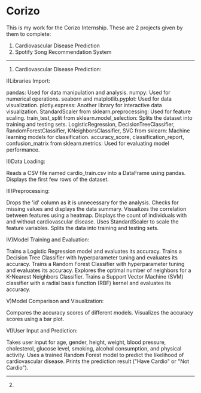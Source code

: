 # Corizo
This is my work for the Corizo Internship. 
These are 2 projects given by them to complete:
1) Cardiovascular Disease Prediction
2) Spotify Song Recommendation System

---------------------------------------------------------------------------------------------------------------------------------------------------------------------------------------------

1) Cardiovascular Disease Prediction:
   
I)Libraries Import:

pandas: Used for data manipulation and analysis.
numpy: Used for numerical operations.
seaborn and matplotlib.pyplot: Used for data visualization.
plotly.express: Another library for interactive data visualization.
StandardScaler from sklearn.preprocessing: Used for feature scaling.
train_test_split from sklearn.model_selection: Splits the dataset into training and testing sets.
LogisticRegression, DecisionTreeClassifier, RandomForestClassifier, KNeighborsClassifier, SVC from sklearn: Machine learning models for classification.
accuracy_score, classification_report, confusion_matrix from sklearn.metrics: Used for evaluating model performance.

II)Data Loading:

Reads a CSV file named cardio_train.csv into a DataFrame using pandas.
Displays the first few rows of the dataset.

III)Preprocessing:

Drops the 'id' column as it is unnecessary for the analysis.
Checks for missing values and displays the data summary.
Visualizes the correlation between features using a heatmap.
Displays the count of individuals with and without cardiovascular disease.
Uses StandardScaler to scale the feature variables.
Splits the data into training and testing sets.

IV)Model Training and Evaluation:

Trains a Logistic Regression model and evaluates its accuracy.
Trains a Decision Tree Classifier with hyperparameter tuning and evaluates its accuracy.
Trains a Random Forest Classifier with hyperparameter tuning and evaluates its accuracy.
Explores the optimal number of neighbors for a K-Nearest Neighbors Classifier.
Trains a Support Vector Machine (SVM) classifier with a radial basis function (RBF) kernel and evaluates its accuracy.

V)Model Comparison and Visualization:

Compares the accuracy scores of different models.
Visualizes the accuracy scores using a bar plot.

VI)User Input and Prediction:

Takes user input for age, gender, height, weight, blood pressure, cholesterol, glucose level, smoking, alcohol consumption, and physical activity.
Uses a trained Random Forest model to predict the likelihood of cardiovascular disease.
Prints the prediction result ("Have Cardio" or "Not Cardio").

-----------------------------------------------------------------------------------------------------------------------------------------------------------------------------------------------------------

2)
